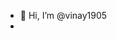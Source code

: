 - 👋 Hi, I’m @vinay1905
-

<!---
vinay1905/vinay1905 is a ✨ special ✨ repository because its `README.md` (this file) appears on your GitHub profile.
You can click the Preview link to take a look at your changes.
--->
